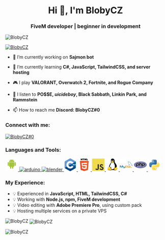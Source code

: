 <h1 align="center">Hi 👋, I'm BlobyCZ</h1>
<h3 align="center">FiveM developer | beginner in development</h3>

<p align="left"> <img src="https://komarev.com/ghpvc/?username=NotBloby&label=Profile%20views&color=0e75b6&style=flat" alt="BlobyCZ" /> </p>

<p align="left"> <a href="https://github.com/ryo-ma/github-profile-trophy"><img src="https://github-profile-trophy.vercel.app/?username=NotBloby" alt="BlobyCZ" /></a> </p>

- 🔭 I’m currently working on **Sajmon bot**

- 🌱 I’m currently learning **C#, JavaScript, TailwindCSS, and server hosting**

- 🎮 I play **VALORANT, Overwatch 2, Fortnite, and Rogue Company**

- 🎵 I listen to **PO$$E, $uicideboy$, Black Sabbath, Linkin Park, and Rammstein**

- 📫 How to reach me **Discord: BlobyCZ#0**

<h3 align="left">Connect with me:</h3>
<p align="left">
<a href="https://discord.gg/BlobyCZ#0" target="blank"><img align="center" src="https://raw.githubusercontent.com/rahuldkjain/github-profile-readme-generator/master/src/images/icons/Social/discord.svg" alt="BlobyCZ#0" height="30" width="40" /></a>
</p>

<h3 align="left">Languages and Tools:</h3>
<p align="left"> <a href="https://developer.android.com" target="_blank" rel="noreferrer"> <img src="https://raw.githubusercontent.com/devicons/devicon/master/icons/android/android-original-wordmark.svg" alt="android" width="40" height="40"/> </a> <a href="https://www.arduino.cc/" target="_blank" rel="noreferrer"> <img src="https://cdn.worldvectorlogo.com/logos/arduino-1.svg" alt="arduino" width="40" height="40"/> </a> <a href="https://www.blender.org/" target="_blank" rel="noreferrer"> <img src="https://download.blender.org/branding/community/blender_community_badge_white.svg" alt="blender" width="40" height="40"/> </a> <a href="https://www.w3schools.com/cpp/" target="_blank" rel="noreferrer"> <img src="https://raw.githubusercontent.com/devicons/devicon/master/icons/cplusplus/cplusplus-original.svg" alt="cplusplus" width="40" height="40"/> </a> <a href="https://www.w3.org/html/" target="_blank" rel="noreferrer"> <img src="https://raw.githubusercontent.com/devicons/devicon/master/icons/html5/html5-original-wordmark.svg" alt="html5" width="40" height="40"/> </a> <a href="https://developer.mozilla.org/en-US/docs/Web/JavaScript" target="_blank" rel="noreferrer"> <img src="https://raw.githubusercontent.com/devicons/devicon/master/icons/javascript/javascript-original.svg" alt="javascript" width="40" height="40"/> </a> <a href="https://www.linux.org/" target="_blank" rel="noreferrer"> <img src="https://raw.githubusercontent.com/devicons/devicon/master/icons/linux/linux-original.svg" alt="linux" width="40" height="40"/> </a> <a href="https://www.mysql.com/" target="_blank" rel="noreferrer"> <img src="https://raw.githubusercontent.com/devicons/devicon/master/icons/mysql/mysql-original-wordmark.svg" alt="mysql" width="40" height="40"/> </a> <a href="https://www.php.net" target="_blank" rel="noreferrer"> <img src="https://raw.githubusercontent.com/devicons/devicon/master/icons/php/php-original.svg" alt="php" width="40" height="40"/> </a> <a href="https://www.python.org" target="_blank" rel="noreferrer"> <img src="https://raw.githubusercontent.com/devicons/devicon/master/icons/python/python-original.svg" alt="python" width="40" height="40"/> </a> </p>

<h3 align="left">My Experience:</h3>
<ul>
  <li>💡 Experienced in <strong>JavaScript, HTML, TailwindCSS, C#</strong></li>
  <li>💡 Working with <strong>Node.js, npm, FiveM development</strong></li>
  <li>💡 Video editing with <strong>Adobe Premiere Pro</strong>, using custom pack</li>
  <li>💡 Hosting multiple services on a private VPS</li>
</ul>

<p><img align="left" src="https://github-readme-stats.vercel.app/api/top-langs?username=BlobyCZ&show_icons=true&locale=en&layout=compact" alt="BlobyCZ" /></p>

<p>&nbsp;<img align="center" src="https://github-readme-stats.vercel.app/api?username=BlobyCZ&show_icons=true&locale=en" alt="BlobyCZ" /></p>

<p><img align="center" src="https://github-readme-streak-stats.herokuapp.com/?user=BlobyCZ&" alt="BlobyCZ" /></p>
